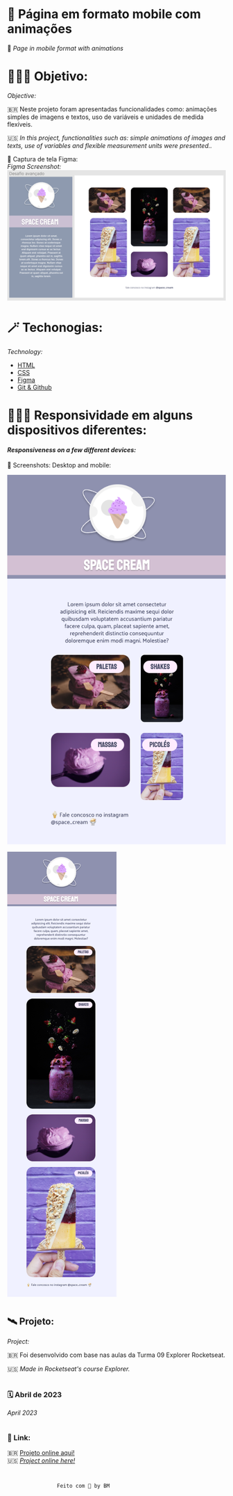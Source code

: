 # 🍦 Página em formato mobile com animações
🍨 _Page in mobile format with animations_

# 👩🏼‍🚀 Objetivo:
_Objective:_

🇧🇷 Neste projeto foram apresentadas funcionalidades como: animações simples de imagens e textos, uso de variáveis e unidades de medida flexíveis.


🇺🇸 _In this project, functionalities such as: simple animations of images and texts, use of variables and flexible measurement units were presented.._

📸 Captura de tela Figma:
<br>
 _Figma Screenshot:_
![](../images/figma.png)

# 🪄 Techonogias:
_Technology:_

- [HTML](../index.html)
- [CSS](../css.html)
- [Figma](https://www.figma.com/file/YIwVKGWUbkqe8p93g09wo7/Stage-03---Grid-com-anima%C3%A7%C3%B5es-(Copy)?node-id=0-1&t=5b1iAU6UPKPCu94U-0)
- [Git & Github](https://github.com/BiancaMos)


#
# 👩🏻‍💻 Responsividade em alguns dispositivos diferentes:
#### _Responsiveness on a few different devices:_ 

📸 Screenshots: Desktop and mobile:

![](../images/responsivo.png)

![](../images/desktop.png)

#
## 🛰 Projeto:
 _Project:_

🇧🇷 Foi desenvolvido com base nas aulas da Turma 09 Explorer Rocketseat.  

🇺🇸 _Made in Rocketseat's course Explorer._
#
### 🗓 Abril de 2023
 _April 2023_ 
#
 ### 🔗 Link: 
 🇧🇷 [Projeto online aqui!](https://github.com/BiancaMos/space_cream)
 <br> 
 🇺🇸 [_Project online here!_](https://github.com/BiancaMos/space_cream)

 #
                    Feito com 💜 by BM